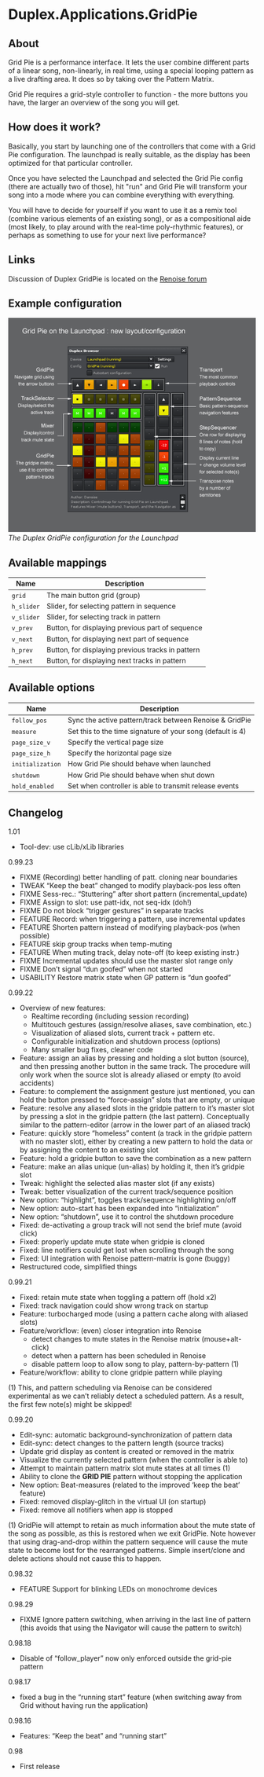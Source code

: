 # Duplex.Applications.GridPie

## About

Grid Pie is a performance interface. It lets the user combine different parts of a linear song, non-linearly, in real time, using a special looping pattern as a live drafting area. It does so by taking over the Pattern Matrix.

Grid Pie requires a grid-style controller to function - the more buttons you have, the larger an overview of the song you will get. 

## How does it work? 

Basically, you start by launching one of the controllers that come with a Grid Pie configuration. The launchpad is really suitable, as the display has been optimized for that particular controller.

Once you have selected the Launchpad and selected the Grid Pie config (there are actually two of those), hit "run" and Grid Pie will transform your song into a mode where you can combine everything with everything.

You will have to decide for yourself if you want to use it as a remix tool (combine various elements of an existing song), or as a compositional aide (most likely, to play around with the real-time poly-rhythmic features), or perhaps as something to use for your next live performance?

## Links

Discussion of Duplex GridPie is located on the [Renoise forum](http://forum.renoise.com/index.php?/topic/33484-new-tool-28-duplex-grid-pie/)

## Example configuration

![GridPie_on_launchpad.png](../Images/GridPie_on_launchpad.png)  
*The Duplex GridPie configuration for the Launchpad*

## Available mappings 

| Name       | Description   |
| -----------|---------------|
| `grid` | The main button grid (group) |
| `h_slider` | Slider, for selecting pattern in sequence |
| `v_slider` | Slider, for selecting track in pattern |
| `v_prev` | Button, for displaying previous part of sequence |
| `v_next` | Button, for displaying next part of sequence |
| `h_prev` | Button, for displaying previous tracks in pattern |
| `h_next` | Button, for displaying next tracks in pattern |

## Available options

| Name       | Description   |
| -----------|---------------|
| `follow_pos` | Sync the active pattern/track between Renoise & GridPie |
| `measure` | Set this to the time signature of your song (default is 4) |
| `page_size_v` | Specify the vertical page size |
| `page_size_h` | Specify the horizontal page size |
| `initialization` | How Grid Pie should behave when launched |
| `shutdown` | How Grid Pie should behave when shut down |
| `hold_enabled` | Set when controller is able to transmit release events |

## Changelog

1.01
- Tool-dev: use cLib/xLib libraries

0.99.23
- FIXME (Recording) better handling of patt. cloning near boundaries
- TWEAK “Keep the beat” changed to modify playback-pos less often
- FIXME Sess-rec.: “Stuttering” after short pattern (incremental_update)
- FIXME Assign to slot: use patt-idx, not seq-idx (doh!)
- FIXME Do not block “trigger gestures” in separate tracks
- FEATURE Record: when triggering a pattern, use incremental updates
- FEATURE Shorten pattern instead of modifying playback-pos (when possible)
- FEATURE skip group tracks when temp-muting
- FEATURE When muting track, delay note-off (to keep existing instr.)
- FIXME Incremental updates should use the master slot range only
- FIXME Don’t signal “dun goofed” when not started
- USABILITY Restore matrix state when GP pattern is “dun goofed”

0.99.22
- Overview of new features:
  - Realtime recording (including session recording)
  - Multitouch gestures (assign/resolve aliases, save combination, etc.)
  - Visualization of aliased slots, current track + pattern etc.
  - Configurable initialization and shutdown process (options)
  - Many smaller bug fixes, cleaner code 
- Feature: assign an alias by pressing and holding a slot button (source), and
  then pressing another button in the same track. The procedure will only
  work when the source slot is already aliased or empty (to avoid accidents)
- Feature: to complement the assignment gesture just mentioned, you can hold
  the button pressed to “force-assign” slots that are empty, or unique
- Feature: resolve any aliased slots in the gridpie pattern to it’s master slot
  by pressing a slot in the gridpie pattern (the last pattern). Conceptually
  similar to the pattern-editor (arrow in the lower part of an aliased track)
- Feature: quickly store “homeless” content (a track in the gridpie pattern with
  no master slot), either by creating a new pattern to hold the data or by
  assigning the content to an existing slot
- Feature: hold a gridpie button to save the combination as a new pattern
- Feature: make an alias unique (un-alias) by holding it, then it’s gridpie slot
- Tweak: highlight the selected alias master slot (if any exists)
- Tweak: better visualization of the current track/sequence position
- New option: “highlight”, toggles track/sequence highlighting on/off
- New option: auto-start has been expanded into “initialization”
- New option: “shutdown”, use it to control the shutdown procedure
- Fixed: de-activating a group track will not send the brief mute (avoid click)
- Fixed: properly update mute state when gridpie is cloned
- Fixed: line notifiers could get lost when scrolling through the song
- Fixed: UI integration with Renoise pattern-matrix is gone (buggy)
- Restructured code, simplified things

0.99.21
- Fixed: retain mute state when toggling a pattern off (hold x2)
- Fixed: track navigation could show wrong track on startup
- Feature: turbocharged mode (using a pattern cache along with aliased slots)
- Feature/workflow: (even) closer integration into Renoise
  + detect changes to mute states in the Renoise matrix (mouse+alt-click)
  + detect when a pattern has been scheduled in Renoise
  + disable pattern loop to allow song to play, pattern-by-pattern (1)
- Feature/workflow: ability to clone gridpie pattern while playing

(1) This, and pattern scheduling via Renoise can be considered experimental as 
we can’t reliably detect a scheduled pattern. As a result, the first few 
note(s) might be skipped!

0.99.20
- Edit-sync: automatic background-synchronization of pattern data
- Edit-sync: detect changes to the pattern length (source tracks)
- Update grid display as content is created or removed in the matrix
- Visualize the currently selected pattern (when the controller is able to)
- Attempt to maintain pattern matrix slot mute states at all times (1)
- Ability to clone the __GRID PIE__ pattern without stopping the application
- New option: Beat-measures (related to the improved ‘keep the beat’ feature)
- Fixed: removed display-glitch in the virtual UI (on startup)
- Fixed: remove all notifiers when app is stopped

(1) GridPie will attempt to retain as much information about the mute state of 
the song as possible, as this is restored when we exit GridPie. Note however 
that using drag-and-drop within the pattern sequence will cause the mute state 
to become lost for the rearranged patterns. Simple insert/clone and delete 
actions should not cause this to happen.

0.98.32 
- FEATURE Support for blinking LEDs on monochrome devices

0.98.29 
- FIXME Ignore pattern switching, when arriving in the last line of pattern
  (this avoids that using the Navigator will cause the pattern to switch)

0.98.18
- Disable of “follow_player” now only enforced outside the grid-pie pattern

0.98.17
- fixed a bug in the “running start” feature (when switching away from Grid 
  without having run the application)

0.98.16
- Features: “Keep the beat” and “running start”

0.98 
- First release


